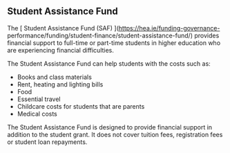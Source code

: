 ##  Student Assistance Fund

The [ Student Assistance Fund (SAF) ](https://hea.ie/funding-governance-
performance/funding/student-finance/student-assistance-fund/) provides
financial support to full-time or part-time students in higher education who
are experiencing financial difficulties.

The Student Assistance Fund can help students with the costs such as:

  * Books and class materials 
  * Rent, heating and lighting bills 
  * Food 
  * Essential travel 
  * Childcare costs for students that are parents 
  * Medical costs 

The Student Assistance Fund is designed to provide financial support in
addition to the student grant. It does not cover tuition fees, registration
fees or student loan repayments.
